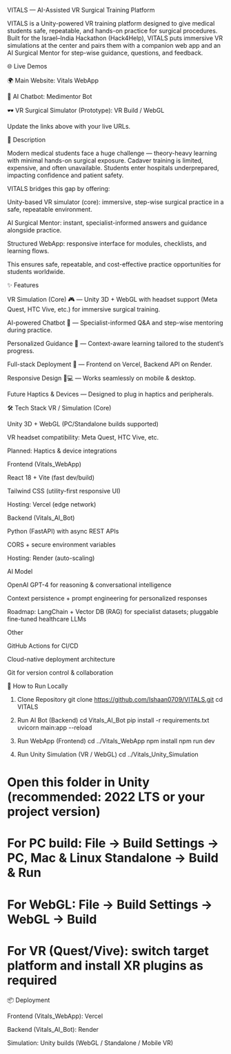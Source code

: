 VITALS — AI-Assisted VR Surgical Training Platform

VITALS is a Unity-powered VR training platform designed to give medical students safe, repeatable, and hands-on practice for surgical procedures. Built for the Israel–India Hackathon (Hack4Help), VITALS puts immersive VR simulations at the center and pairs them with a companion web app and an AI Surgical Mentor for step-wise guidance, questions, and feedback.

🌐 Live Demos

🌍 Main Website: Vitals WebApp

🤖 AI Chatbot: Medimentor Bot

🕶 VR Surgical Simulator (Prototype): VR Build / WebGL

Update the links above with your live URLs.

📖 Description

Modern medical students face a huge challenge — theory-heavy learning with minimal hands-on surgical exposure. Cadaver training is limited, expensive, and often unavailable. Students enter hospitals underprepared, impacting confidence and patient safety.

VITALS bridges this gap by offering:

Unity-based VR simulator (core): immersive, step-wise surgical practice in a safe, repeatable environment.

AI Surgical Mentor: instant, specialist-informed answers and guidance alongside practice.

Structured WebApp: responsive interface for modules, checklists, and learning flows.

This ensures safe, repeatable, and cost-effective practice opportunities for students worldwide.

✨ Features

VR Simulation (Core) 🎮 — Unity 3D + WebGL with headset support (Meta Quest, HTC Vive, etc.) for immersive surgical training.

AI-powered Chatbot 🤖 — Specialist-informed Q&A and step-wise mentoring during practice.

Personalized Guidance 🧠 — Context-aware learning tailored to the student’s progress.

Full-stack Deployment 🚀 — Frontend on Vercel, Backend API on Render.

Responsive Design 📱💻 — Works seamlessly on mobile & desktop.

Future Haptics & Devices — Designed to plug in haptics and peripherals.

🛠 Tech Stack
VR / Simulation (Core)

Unity 3D + WebGL (PC/Standalone builds supported)

VR headset compatibility: Meta Quest, HTC Vive, etc.

Planned: Haptics & device integrations

Frontend (Vitals_WebApp)

React 18 + Vite (fast dev/build)

Tailwind CSS (utility-first responsive UI)

Hosting: Vercel (edge network)

Backend (Vitals_AI_Bot)

Python (FastAPI) with async REST APIs

CORS + secure environment variables

Hosting: Render (auto-scaling)

AI Model

OpenAI GPT-4 for reasoning & conversational intelligence

Context persistence + prompt engineering for personalized responses

Roadmap: LangChain + Vector DB (RAG) for specialist datasets; pluggable fine-tuned healthcare LLMs

Other

GitHub Actions for CI/CD

Cloud-native deployment architecture

Git for version control & collaboration

🚀 How to Run Locally
1) Clone Repository
git clone https://github.com/Ishaan0709/VITALS.git
cd VITALS

2) Run AI Bot (Backend)
cd Vitals_AI_Bot
pip install -r requirements.txt
uvicorn main:app --reload

3) Run WebApp (Frontend)
cd ../Vitals_WebApp
npm install
npm run dev

4) Run Unity Simulation (VR / WebGL)
cd ../Vitals_Unity_Simulation
# Open this folder in Unity (recommended: 2022 LTS or your project version)
# For PC build: File → Build Settings → PC, Mac & Linux Standalone → Build & Run
# For WebGL: File → Build Settings → WebGL → Build
# For VR (Quest/Vive): switch target platform and install XR plugins as required

📦 Deployment

Frontend (Vitals_WebApp): Vercel

Backend (Vitals_AI_Bot): Render

Simulation: Unity builds (WebGL / Standalone / Mobile VR)
